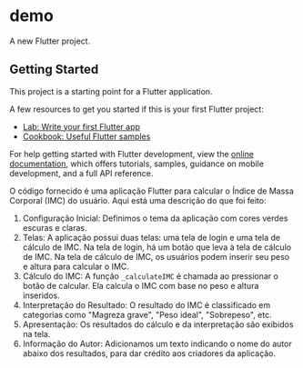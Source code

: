# demo

A new Flutter project.

## Getting Started

This project is a starting point for a Flutter application.

A few resources to get you started if this is your first Flutter project:

- [Lab: Write your first Flutter app](https://docs.flutter.dev/get-started/codelab)
- [Cookbook: Useful Flutter samples](https://docs.flutter.dev/cookbook)

For help getting started with Flutter development, view the
[online documentation](https://docs.flutter.dev/), which offers tutorials,
samples, guidance on mobile development, and a full API reference.

O código fornecido é uma aplicação Flutter para calcular o Índice de Massa Corporal (IMC) do usuário. Aqui está uma descrição do que foi feito:

1. Configuração Inicial: Definimos o tema da aplicação com cores verdes escuras e claras.
2. Telas: A aplicação possui duas telas: uma tela de login e uma tela de cálculo de IMC.
Na tela de login, há um botão que leva à tela de cálculo de IMC.
Na tela de cálculo de IMC, os usuários podem inserir seu peso e altura para calcular o IMC.
3. Cálculo do IMC: A função `_calculateIMC` é chamada ao pressionar o botão de calcular. Ela calcula o IMC com base no peso e altura inseridos.
4. Interpretação do Resultado: O resultado do IMC é classificado em categorias como "Magreza grave", "Peso ideal", "Sobrepeso", etc.
5. Apresentação: Os resultados do cálculo e da interpretação são exibidos na tela.
6. Informação do Autor: Adicionamos um texto indicando o nome do autor abaixo dos resultados, para dar crédito aos criadores da aplicação.
